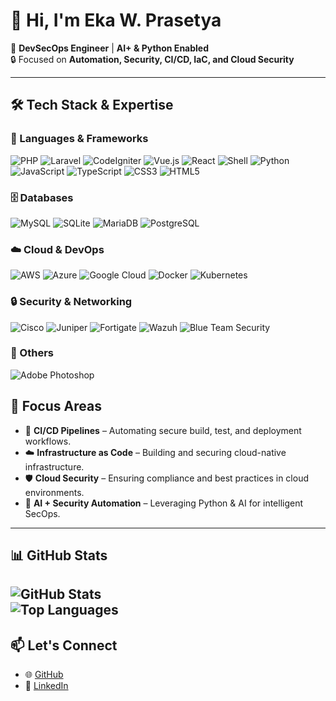 # 👋 Hi, I'm Eka W. Prasetya
🚀 **DevSecOps Engineer** | **AI+ & Python Enabled**  
🔒 Focused on **Automation, Security, CI/CD, IaC, and Cloud Security**  

---
## 🛠️ Tech Stack & Expertise  
### 🚀 Languages & Frameworks  
![PHP](https://img.shields.io/badge/PHP-777BB4?style=for-the-badge&logo=php&logoColor=white) 
![Laravel](https://img.shields.io/badge/Laravel-FF2D20?style=for-the-badge&logo=laravel&logoColor=white) 
![CodeIgniter](https://img.shields.io/badge/CodeIgniter-EF4223?style=for-the-badge&logo=codeigniter&logoColor=white) 
![Vue.js](https://img.shields.io/badge/Vue.js-4FC08D?style=for-the-badge&logo=vue.js&logoColor=white) 
![React](https://img.shields.io/badge/React-20232A?style=for-the-badge&logo=react&logoColor=61DAFB) 
![Shell](https://img.shields.io/badge/Shell_Script-121011?style=for-the-badge&logo=gnu-bash&logoColor=white) 
![Python](https://img.shields.io/badge/Python-3776AB?style=for-the-badge&logo=python&logoColor=white) 
![JavaScript](https://img.shields.io/badge/JavaScript-F7DF1E?style=for-the-badge&logo=javascript&logoColor=black) 
![TypeScript](https://img.shields.io/badge/TypeScript-3178C6?style=for-the-badge&logo=typescript&logoColor=white) 
![CSS3](https://img.shields.io/badge/CSS3-1572B6?style=for-the-badge&logo=css3&logoColor=white) 
![HTML5](https://img.shields.io/badge/HTML5-E34F26?style=for-the-badge&logo=html5&logoColor=white)  
### 🗄️ Databases  
![MySQL](https://img.shields.io/badge/MySQL-4479A1?style=for-the-badge&logo=mysql&logoColor=white) 
![SQLite](https://img.shields.io/badge/SQLite-003B57?style=for-the-badge&logo=sqlite&logoColor=white) 
![MariaDB](https://img.shields.io/badge/MariaDB-003545?style=for-the-badge&logo=mariadb&logoColor=white) 
![PostgreSQL](https://img.shields.io/badge/PostgreSQL-4169E1?style=for-the-badge&logo=postgresql&logoColor=white)  
### ☁️ Cloud & DevOps  
![AWS](https://img.shields.io/badge/AWS-232F3E?style=for-the-badge&logo=amazon-aws&logoColor=white) 
![Azure](https://img.shields.io/badge/Azure-0078D4?style=for-the-badge&logo=microsoft-azure&logoColor=white) 
![Google Cloud](https://img.shields.io/badge/GoogleCloud-4285F4?style=for-the-badge&logo=google-cloud&logoColor=white) 
![Docker](https://img.shields.io/badge/Docker-2496ED?style=for-the-badge&logo=docker&logoColor=white) 
![Kubernetes](https://img.shields.io/badge/Kubernetes-326CE5?style=for-the-badge&logo=kubernetes&logoColor=white)  
### 🔒 Security & Networking  
![Cisco](https://img.shields.io/badge/Cisco-1BA0D7?style=for-the-badge&logo=cisco&logoColor=white) 
![Juniper](https://img.shields.io/badge/Juniper-0062AD?style=for-the-badge&logo=juniper-networks&logoColor=white) 
![Fortigate](https://img.shields.io/badge/Fortigate-EE3124?style=for-the-badge&logo=fortinet&logoColor=white) 
![Wazuh](https://img.shields.io/badge/Wazuh-005CFF?style=for-the-badge&logo=wazuh&logoColor=white) 
![Blue Team Security](https://img.shields.io/badge/Blue_Team_Security-0A66C2?style=for-the-badge&logo=security&logoColor=white)  
### 🎨 Others  
![Adobe Photoshop](https://img.shields.io/badge/Adobe%20Photoshop-31A8FF?style=for-the-badge&logo=adobe-photoshop&logoColor=white)  
## 📌 Focus Areas  
- 🔄 **CI/CD Pipelines** – Automating secure build, test, and deployment workflows.  
- ☁️ **Infrastructure as Code** – Building and securing cloud-native infrastructure.  
- 🛡️ **Cloud Security** – Ensuring compliance and best practices in cloud environments.  
- 🤖 **AI + Security Automation** – Leveraging Python & AI for intelligent SecOps.  
---
## 📊 GitHub Stats  
![GitHub Stats](https://github-readme-stats.vercel.app/api?username=ekawipa&show_icons=true&theme=tokyonight)  
![Top Languages](https://github-readme-stats.vercel.app/api/top-langs/?username=ekawipa&layout=compact&theme=tokyonight)  
---
## 📫 Let's Connect  
- 🌐 [GitHub](https://github.com/ekawipa)  
- 💼 [LinkedIn](https://linkedin.com/in/ekawprasetya)
